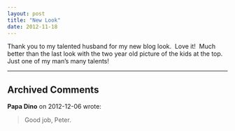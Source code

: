 ```yaml
---
layout: post
title: "New Look"
date: 2012-11-18
---
```


<p>Thank you to my talented husband for my new blog look.&#160; Love it!&#160; Much better than the last look with the two year old picture of the kids at the top.&#160; Just one of my man’s many talents!</p>


---

## Archived Comments

**Papa Dino** on 2012-12-06 wrote:

> Good job, Peter.
